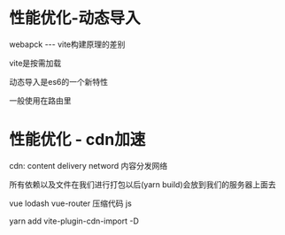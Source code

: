 # 性能优化-动态导入

webapck --- vite构建原理的差别

vite是按需加载

动态导入是es6的一个新特性

一般使用在路由里

# 性能优化 - cdn加速

cdn: content delivery netword 内容分发网络

所有依赖以及文件在我们进行打包以后(yarn build)会放到我们的服务器上面去

vue lodash vue-router 压缩代码  js

yarn add vite-plugin-cdn-import -D







